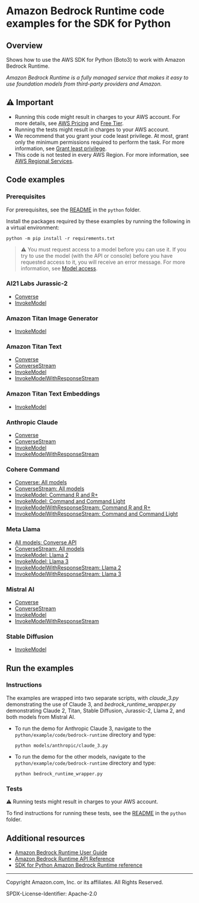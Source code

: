 # Amazon Bedrock Runtime code examples for the SDK for Python

## Overview

Shows how to use the AWS SDK for Python (Boto3) to work with Amazon Bedrock Runtime.

<!--custom.overview.start-->
<!--custom.overview.end-->

_Amazon Bedrock Runtime is a fully managed service that makes it easy to use foundation models from third-party providers and Amazon._

## ⚠ Important

* Running this code might result in charges to your AWS account. For more details, see [AWS Pricing](https://aws.amazon.com/pricing/) and [Free Tier](https://aws.amazon.com/free/).
* Running the tests might result in charges to your AWS account.
* We recommend that you grant your code least privilege. At most, grant only the minimum permissions required to perform the task. For more information, see [Grant least privilege](https://docs.aws.amazon.com/IAM/latest/UserGuide/best-practices.html#grant-least-privilege).
* This code is not tested in every AWS Region. For more information, see [AWS Regional Services](https://aws.amazon.com/about-aws/global-infrastructure/regional-product-services).

<!--custom.important.start-->
<!--custom.important.end-->

## Code examples

### Prerequisites

For prerequisites, see the [README](../../README.md#Prerequisites) in the `python` folder.

Install the packages required by these examples by running the following in a virtual environment:

```
python -m pip install -r requirements.txt
```

<!--custom.prerequisites.start-->

> ⚠ You must request access to a model before you can use it. If you try to use the model (with the API or console)
> before you have requested access to it, you will receive an error message. For more information,
> see [Model access](https://docs.aws.amazon.com/bedrock/latest/userguide/model-access.html).
>
<!--custom.prerequisites.end-->
### AI21 Labs Jurassic-2

- [Converse](models/ai21_labs_jurassic2/converse.py#L4)
- [InvokeModel](models/ai21_labs_jurassic2/invoke_model.py#L4)

### Amazon Titan Image Generator

- [InvokeModel](models/amazon_titan_image_generator/invoke_model.py#L4)

### Amazon Titan Text

- [Converse](models/amazon_titan_text/converse.py#L4)
- [ConverseStream](models/amazon_titan_text/converse_stream.py#L4)
- [InvokeModel](models/amazon_titan_text/invoke_model.py#L4)
- [InvokeModelWithResponseStream](models/amazon_titan_text/invoke_model_with_response_stream.py#L4)

### Amazon Titan Text Embeddings

- [InvokeModel](models/amazon_titan_text_embeddings/invoke_model.py#L4)

### Anthropic Claude

- [Converse](models/anthropic_claude/converse.py#L4)
- [ConverseStream](models/anthropic_claude/converse_stream.py#L4)
- [InvokeModel](models/anthropic_claude/invoke_model.py#L4)
- [InvokeModelWithResponseStream](models/anthropic_claude/invoke_model_with_response_stream.py#L4)

### Cohere Command

- [Converse: All models](models/cohere_command/converse.py#L4)
- [ConverseStream: All models](models/cohere_command/converse_stream.py#L4)
- [InvokeModel: Command R and R+](models/cohere_command/command_r_invoke_model.py#L4)
- [InvokeModel: Command and Command Light](models/cohere_command/command_invoke_model.py#L4)
- [InvokeModelWithResponseStream: Command R and R+](models/cohere_command/command_r_invoke_model_with_response_stream.py#L4)
- [InvokeModelWithResponseStream: Command and Command Light](models/cohere_command/command_invoke_model_with_response_stream.py#L4)

### Meta Llama

- [All models: Converse API](models/meta_llama/converse.py#L4)
- [ConverseStream: All models](models/meta_llama/converse_stream.py#L4)
- [InvokeModel: Llama 2](models/meta_llama/llama2_invoke_model.py#L4)
- [InvokeModel: Llama 3](models/meta_llama/llama3_invoke_model.py#L4)
- [InvokeModelWithResponseStream: Llama 2](models/meta_llama/llama2_invoke_model_with_response_stream.py#L4)
- [InvokeModelWithResponseStream: Llama 3](models/meta_llama/llama3_invoke_model_with_response_stream.py#L4)

### Mistral AI

- [Converse](models/mistral_ai/converse.py#L4)
- [ConverseStream](models/mistral_ai/converse_stream.py#L4)
- [InvokeModel](models/mistral_ai/invoke_model.py#L4)
- [InvokeModelWithResponseStream](models/mistral_ai/invoke_model_with_response_stream.py#L4)

### Stable Diffusion

- [InvokeModel](models/stability_ai/invoke_model.py#L4)


<!--custom.examples.start-->
<!--custom.examples.end-->

## Run the examples

### Instructions


<!--custom.instructions.start-->
The examples are wrapped into two separate scripts, with *claude_3.py* demonstrating the use of Claude 3, and
*bedrock_runtime_wrapper.py* demonstrating Claude 2, Titan, Stable Diffusion, Jurassic-2, Llama 2, and both models from
Mistral AI.

- To run the demo for Anthropic Claude 3, navigate to the `python/example/code/bedrock-runtime` directory and type:
  ```commandline
  python models/anthropic/claude_3.py
  ```

- To run the demo for the other models, navigate to the `python/example/code/bedrock-runtime` directory and type:
  ```commandline
  python bedrock_runtime_wrapper.py
  ```

<!--custom.instructions.end-->



### Tests

⚠ Running tests might result in charges to your AWS account.


To find instructions for running these tests, see the [README](../../README.md#Tests)
in the `python` folder.



<!--custom.tests.start-->
<!--custom.tests.end-->

## Additional resources

- [Amazon Bedrock Runtime User Guide](https://docs.aws.amazon.com/bedrock/latest/userguide/what-is-bedrock.html)
- [Amazon Bedrock Runtime API Reference](https://docs.aws.amazon.com/bedrock/latest/APIReference/welcome.html)
- [SDK for Python Amazon Bedrock Runtime reference](https://boto3.amazonaws.com/v1/documentation/api/latest/reference/services/bedrock-runtime.html)

<!--custom.resources.start-->
<!--custom.resources.end-->

---

Copyright Amazon.com, Inc. or its affiliates. All Rights Reserved.

SPDX-License-Identifier: Apache-2.0